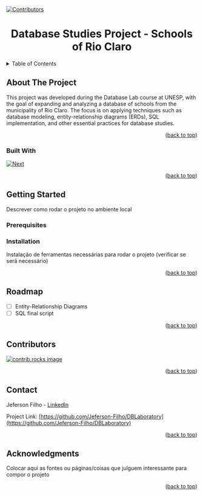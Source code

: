 [![Contributors][contributors-shield]][contributors-url]

<div align="center">
  <h1 align="center">Database Studies Project - Schools of Rio Claro</h1>
</div>

<!-- TABLE OF CONTENTS -->
<details>
  <summary>Table of Contents</summary>
  <ol>
    <li>
      <a href="#about-the-project">About The Project</a>
      <ul>
        <li><a href="#built-with">Built With</a></li>
      </ul>
    </li>
    <li>
      <a href="#getting-started">Getting Started</a>
      <ul>
        <li><a href="#prerequisites">Prerequisites</a></li>
        <li><a href="#installation">Installation</a></li>
      </ul>
    </li>
    <li><a href="#roadmap">Roadmap</a></li>
    <li><a href="#contributors">Contributors</a></li>
    <li><a href="#contact">Contact</a></li>
    <li><a href="#acknowledgments">Acknowledgments</a></li>
  </ol>
</details>

<!-- ABOUT THE PROJECT -->
## About The Project
This project was developed during the Database Lab course at UNESP, with the goal of expanding and analyzing a database of schools from the municipality of Rio Claro. The focus is on applying techniques such as database modeling, entity-relationship diagrams (ERDs), SQL implementation, and other essential practices for database studies.

<p align="right">(<a href="#readme-top">back to top</a>)</p>

### Built With

[![Next][mysql]][mysql-url]

<p align="right">(<a href="#readme-top">back to top</a>)</p>

<!-- GETTING STARTED -->
## Getting Started

Descrever como rodar o projeto no ambiente local

### Prerequisites

### Installation

Instalação de ferramentas necessárias para rodar o projeto (verificar se será necessário)

<p align="right">(<a href="#readme-top">back to top</a>)</p>

<!-- ROADMAP -->
## Roadmap

- [ ] Entity-Relationship Diagrams
- [ ] SQL final script

<p align="right">(<a href="#readme-top">back to top</a>)</p>

<!-- CONTRIBUTING -->
## Contributors

<a href="https://github.com/Jeferson-Filho/DBLaboratory/graphs/contributors">
  <img src="https://contrib.rocks/image?repo=Jeferson-Filho/DBLaboratory" alt="contrib.rocks image" />
</a>

<p align="right">(<a href="#readme-top">back to top</a>)</p>

<!-- CONTACT -->
## Contact

Jeferson Filho - [LinkedIn](https://www.linkedin.com/in/jdietrichfho/)

Project Link: [https://github.com/Jeferson-Filho/DBLaboratory](https://github.com/Jeferson-Filho/DBLaboratory)

<p align="right">(<a href="#readme-top">back to top</a>)</p>

<!-- ACKNOWLEDGMENTS -->
## Acknowledgments

Colocar aqui as fontes ou páginas/coisas que julguem interessante para compor o projeto

<p align="right">(<a href="#readme-top">back to top</a>)</p>

<!-- MARKDOWN LINKS & IMAGES -->
<!-- https://www.markdownguide.org/basic-syntax/#reference-style-links -->
[contributors-shield]: https://img.shields.io/github/contributors/Jeferson-Filho/DBLaboratory.svg?style=for-the-badge
[contributors-url]: https://github.com/Jeferson-Filho/DBLaboratory/graphs/contributors
[mysql]: https://img.shields.io/badge/MySQL-005C84?style=for-the-badge&logo=mysql&logoColor=white
[mysql-url]: https://dev.mysql.com/doc/

